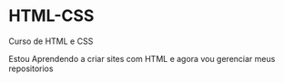 # HTML-CSS
Curso de HTML e CSS

Estou Aprendendo a criar sites com HTML e agora vou gerenciar meus repositorios

<a href="https://kugikibf.github.io/HTML-CSS/Capitulo%203/ex002/projeto-cordel.html" Projeto cordel>